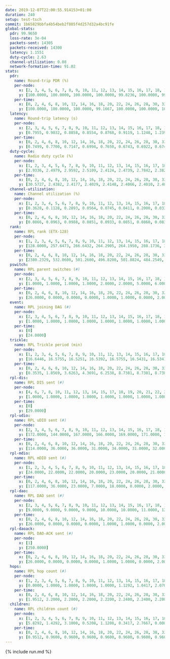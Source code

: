 ```yaml
---
date: 2019-12-07T22:00:55.914153+01:00
duration: 240
setup: test-tsch
commit: 1b65829bbfa4b54beb2f805f4d257d32a4bc91fe
global-stats:
  pdr: 99.9650
  loss-rate: 3e-04
  packets-sent: 14305
  packets-received: 14300
  latency: 1.1551
  duty-cycle: 2.63
  channel-utilization: 0.08
  network-formation-time: 91.02
stats:
  pdr:
    name: Round-trip PDR (%)
    per-node:
      x: [2, 3, 4, 5, 6, 7, 8, 9, 10, 11, 12, 13, 14, 15, 16, 17, 18, 19, 20, 21, 22, 23, 24, 25]
      y: [100.0000, 100.0000, 100.0000, 100.0000, 99.8236, 100.0000, 99.8311, 100.0000, 100.0000, 100.0000, 100.0000, 100.0000, 99.8322, 100.0000, 100.0000, 100.0000, 99.8276, 100.0000, 100.0000, 100.0000, 100.0000, 99.8377, 100.0000, 100.0000]
    per-time:
      x: [0, 2, 4, 6, 8, 10, 12, 14, 16, 18, 20, 22, 24, 26, 28, 30, 32, 34, 36, 38, 40, 42, 44, 46, 48, 50, 52, 54, 56, 58, 60, 62, 64, 66, 68, 70, 72, 74, 76, 78, 80, 82, 84, 86, 88, 90, 92, 94, 96, 98, 100, 102, 104, 106, 108, 110, 112, 114, 116, 118, 120, 122, 124, 126, 128, 130, 132, 134, 136, 138, 140, 142, 144, 146, 148, 150, 152, 154, 156, 158, 160, 162, 164, 166, 168, 170, 172, 174, 176, 178, 180, 182, 184, 186, 188, 190, 192, 194, 196, 198, 200, 202, 204, 206, 208, 210, 212, 214, 216, 218, 220, 222, 224, 226, 228, 230, 232, 234, 236, 238]
      y: [100.0000, 100.0000, 100.0000, 99.1667, 100.0000, 100.0000, 100.0000, 100.0000, 100.0000, 100.0000, 100.0000, 100.0000, 100.0000, 100.0000, 100.0000, 99.1597, 100.0000, 100.0000, 100.0000, 100.0000, 100.0000, 100.0000, 100.0000, 100.0000, 100.0000, 100.0000, 100.0000, 100.0000, 100.0000, 100.0000, 100.0000, 100.0000, 100.0000, 100.0000, 100.0000, 100.0000, 100.0000, 100.0000, 100.0000, 100.0000, 100.0000, 100.0000, 100.0000, 100.0000, 100.0000, 100.0000, 100.0000, 100.0000, 100.0000, 100.0000, 100.0000, 100.0000, 100.0000, 100.0000, 100.0000, 100.0000, 100.0000, 100.0000, 100.0000, 100.0000, 100.0000, 100.0000, 100.0000, 100.0000, 100.0000, 100.0000, 100.0000, 100.0000, 100.0000, 100.0000, 100.0000, 100.0000, 100.0000, 100.0000, 100.0000, 100.0000, 100.0000, 100.0000, 100.0000, 100.0000, 99.1667, 100.0000, 100.0000, 99.1667, 100.0000, 100.0000, 100.0000, 100.0000, 100.0000, 100.0000, 100.0000, 100.0000, 100.0000, 100.0000, 100.0000, 100.0000, 100.0000, 100.0000, 100.0000, 100.0000, 100.0000, 100.0000, 100.0000, 100.0000, 100.0000, 100.0000, 100.0000, 100.0000, 100.0000, 100.0000, 100.0000, 100.0000, 100.0000, 99.1667, 100.0000, 100.0000, 100.0000, 100.0000, 100.0000, 100.0000]
  latency:
    name: Round-trip latency (s)
    per-node:
      x: [2, 3, 4, 5, 6, 7, 8, 9, 10, 11, 12, 13, 14, 15, 16, 17, 18, 19, 20, 21, 22, 23, 24, 25]
      y: [0.7955, 0.9032, 0.8858, 0.8554, 0.8768, 0.9119, 1.1248, 1.2399, 1.0231, 1.1992, 1.0493, 1.0476, 1.2650, 1.2663, 1.0765, 1.2636, 1.2587, 1.2640, 1.2800, 1.4092, 1.2368, 1.5974, 1.4002, 1.4638]
    per-time:
      x: [0, 2, 4, 6, 8, 10, 12, 14, 16, 18, 20, 22, 24, 26, 28, 30, 32, 34, 36, 38, 40, 42, 44, 46, 48, 50, 52, 54, 56, 58, 60, 62, 64, 66, 68, 70, 72, 74, 76, 78, 80, 82, 84, 86, 88, 90, 92, 94, 96, 98, 100, 102, 104, 106, 108, 110, 112, 114, 116, 118, 120, 122, 124, 126, 128, 130, 132, 134, 136, 138, 140, 142, 144, 146, 148, 150, 152, 154, 156, 158, 160, 162, 164, 166, 168, 170, 172, 174, 176, 178, 180, 182, 184, 186, 188, 190, 192, 194, 196, 198, 200, 202, 204, 206, 208, 210, 212, 214, 216, 218, 220, 222, 224, 226, 228, 230, 232, 234, 236, 238]
      y: [0.7499, 0.7700, 0.7147, 0.6994, 0.7650, 0.6743, 0.6922, 0.6748, 0.6467, 0.6073, 0.6549, 0.6240, 0.6322, 0.6421, 0.6755, 0.6535, 0.6159, 0.6622, 0.6542, 0.6276, 0.6180, 0.6410, 0.6736, 0.6870, 0.6500, 0.6225, 0.6326, 0.6269, 0.6582, 0.7069, 0.7037, 0.6999, 0.6363, 0.5888, 0.6203, 0.6663, 0.6727, 0.7405, 0.7044, 0.6823, 0.6103, 0.7760, 0.8360, 0.6879, 0.6710, 0.7467, 0.6658, 1.0021, 1.0841, 0.8840, 0.8635, 0.8178, 0.7157, 1.0889, 1.5256, 1.3203, 1.0955, 0.9371, 0.9056, 1.1974, 1.6346, 1.5648, 1.5744, 1.3698, 1.1005, 1.2774, 1.6142, 1.5888, 1.5641, 1.5365, 1.5654, 1.4993, 1.6187, 1.5966, 1.5664, 1.5856, 1.6002, 1.5729, 1.5758, 1.5532, 1.5602, 1.5927, 1.6091, 1.5893, 1.5382, 1.5866, 1.5618, 1.5992, 1.6010, 1.5534, 1.5389, 1.5696, 1.5515, 1.5863, 1.5734, 1.5847, 1.5685, 1.6149, 1.5559, 1.5960, 1.5609, 1.5957, 1.5576, 1.5736, 1.6007, 1.5817, 1.5871, 1.5727, 1.5992, 1.5786, 1.5490, 1.6198, 1.5614, 1.6288, 1.6122, 1.5781, 1.6324, 1.6015, 1.5942, 1.5885]
  duty-cycle:
    name: Radio duty cycle (%)
    per-node:
      x: [1, 2, 3, 4, 5, 6, 7, 8, 9, 10, 11, 12, 13, 14, 15, 16, 17, 18, 19, 20, 21, 22, 23, 24, 25]
      y: [2.9336, 2.4979, 2.9592, 2.5109, 2.4124, 2.4739, 2.7842, 2.3827, 2.4649, 2.5161, 2.6083, 2.4944, 2.6228, 2.5667, 2.6128, 2.7232, 2.5920, 2.6913, 2.6268, 2.6391, 2.6587, 2.6657, 2.7029, 2.7159, 2.7704]
    per-time:
      x: [0, 2, 4, 6, 8, 10, 12, 14, 16, 18, 20, 22, 24, 26, 28, 30, 32, 34, 36, 38, 40, 42, 44, 46, 48, 50, 52, 54, 56, 58, 60, 62, 64, 66, 68, 70, 72, 74, 76, 78, 80, 82, 84, 86, 88, 90, 92, 94, 96, 98, 100, 102, 104, 106, 108, 110, 112, 114, 116, 118, 120, 122, 124, 126, 128, 130, 132, 134, 136, 138, 140, 142, 144, 146, 148, 150, 152, 154, 156, 158, 160, 162, 164, 166, 168, 170, 172, 174, 176, 178, 180, 182, 184, 186, 188, 190, 192, 194, 196, 198, 200, 202, 204, 206, 208, 210, 212, 214, 216, 218, 220, 222, 224, 226, 228, 230, 232, 234, 236, 238]
      y: [30.5727, 2.4382, 2.4177, 2.4029, 2.4148, 2.4066, 2.4010, 2.4031, 2.4038, 2.3831, 2.3723, 2.3899, 2.3842, 2.3931, 2.4116, 2.3940, 2.3881, 2.3822, 2.3930, 2.3860, 2.3810, 2.3867, 2.3952, 2.3931, 2.3935, 2.3855, 2.3903, 2.3781, 2.3898, 2.4003, 2.3975, 2.3846, 2.3889, 2.3810, 2.3794, 2.3868, 2.3809, 2.3793, 2.3870, 2.3828, 2.3891, 2.3884, 2.3822, 2.4131, 2.3677, 2.3937, 2.3806, 2.3771, 2.3968, 2.3877, 2.3933, 2.4018, 2.3896, 2.3827, 2.3865, 2.3930, 2.3847, 2.4012, 2.3987, 2.3901, 2.3937, 2.3920, 2.3859, 2.3927, 2.3847, 2.3887, 2.4010, 2.4013, 2.3833, 2.3932, 2.3871, 2.3995, 2.3897, 2.3917, 2.4017, 2.3923, 2.3933, 2.3950, 2.3845, 2.3856, 2.3867, 2.3830, 2.3959, 2.3929, 2.3823, 2.3926, 2.3987, 2.3919, 2.3904, 2.3830, 2.3887, 2.3813, 2.3939, 2.3814, 2.3855, 2.3816, 2.3814, 2.3920, 2.3812, 2.3857, 2.3933, 2.3797, 2.3819, 2.3836, 2.3804, 2.3888, 2.3839, 2.3829, 2.3802, 2.3796, 2.3848, 2.3881, 2.3886, 2.3876, 2.3898, 2.3891, 2.3924, 2.3929, 2.4003, 2.3957]
  channel-utilization:
    name: Channel utilization (%)
    per-node:
      x: [1, 2, 3, 4, 5, 6, 7, 8, 9, 10, 11, 12, 13, 14, 15, 16, 17, 18, 19, 20, 21, 22, 23, 24, 25]
      y: [0.3628, 0.1128, 0.2893, 0.0564, 0.0745, 0.0411, 0.2000, 0.0339, 0.0410, 0.0472, 0.0322, 0.0500, 0.1048, 0.0340, 0.0321, 0.1533, 0.0345, 0.0918, 0.0325, 0.0521, 0.0485, 0.0411, 0.0336, 0.0307, 0.0347]
    per-time:
      x: [0, 2, 4, 6, 8, 10, 12, 14, 16, 18, 20, 22, 24, 26, 28, 30, 32, 34, 36, 38, 40, 42, 44, 46, 48, 50, 52, 54, 56, 58, 60, 62, 64, 66, 68, 70, 72, 74, 76, 78, 80, 82, 84, 86, 88, 90, 92, 94, 96, 98, 100, 102, 104, 106, 108, 110, 112, 114, 116, 118, 120, 122, 124, 126, 128, 130, 132, 134, 136, 138, 140, 142, 144, 146, 148, 150, 152, 154, 156, 158, 160, 162, 164, 166, 168, 170, 172, 174, 176, 178, 180, 182, 184, 186, 188, 190, 192, 194, 196, 198, 200, 202, 204, 206, 208, 210, 212, 214, 216, 218, 220, 222, 224, 226, 228, 230, 232, 234, 236, 238]
      y: [0.0866, 0.0963, 0.0988, 0.0851, 0.0933, 0.0851, 0.0860, 0.0834, 0.0866, 0.0808, 0.0742, 0.0834, 0.0778, 0.0856, 0.0886, 0.0828, 0.0822, 0.0797, 0.0857, 0.0834, 0.0799, 0.0815, 0.0846, 0.0844, 0.0830, 0.0825, 0.0829, 0.0779, 0.0829, 0.0915, 0.0864, 0.0807, 0.0823, 0.0763, 0.0784, 0.0813, 0.0786, 0.0792, 0.0840, 0.0809, 0.0805, 0.0788, 0.0798, 0.0909, 0.0721, 0.0842, 0.0793, 0.0770, 0.0842, 0.0794, 0.0833, 0.0876, 0.0815, 0.0794, 0.0818, 0.0845, 0.0804, 0.0880, 0.0838, 0.0822, 0.0834, 0.0830, 0.0836, 0.0843, 0.0841, 0.0820, 0.0864, 0.0863, 0.0795, 0.0838, 0.0830, 0.0867, 0.0858, 0.0841, 0.0866, 0.0835, 0.0842, 0.0850, 0.0783, 0.0806, 0.0807, 0.0805, 0.0843, 0.0820, 0.0785, 0.0820, 0.0872, 0.0812, 0.0840, 0.0797, 0.0814, 0.0784, 0.0817, 0.0783, 0.0798, 0.0758, 0.0786, 0.0844, 0.0789, 0.0809, 0.0857, 0.0770, 0.0778, 0.0786, 0.0787, 0.0847, 0.0810, 0.0786, 0.0797, 0.0793, 0.0795, 0.0795, 0.0823, 0.0811, 0.0837, 0.0849, 0.0842, 0.0850, 0.0870, 0.0853]
  rank:
    name: RPL rank (ETX-128)
    per-node:
      x: [1, 2, 3, 4, 5, 6, 7, 8, 9, 10, 11, 12, 13, 14, 15, 16, 17, 18, 19, 20, 21, 22, 23, 24, 25]
      y: [128.0000, 257.6473, 266.6432, 264.2905, 264.1950, 288.1736, 336.2314, 433.0735, 490.8496, 398.5894, 540.6923, 397.6057, 411.2025, 507.4180, 782.8724, 415.4380, 422.4772, 506.7479, 538.7551, 565.9590, 561.6420, 825.3942, 669.9880, 649.4774, 659.2154]
    per-time:
      x: [0, 2, 4, 6, 8, 10, 12, 14, 16, 18, 20, 22, 24, 26, 28, 30, 32, 34, 36, 38, 40, 42, 44, 46, 48, 50, 52, 54, 56, 58, 60, 62, 64, 66, 68, 70, 72, 74, 76, 78, 80, 82, 84, 86, 88, 90, 92, 94, 96, 98, 100, 102, 104, 106, 108, 110, 112, 114, 116, 118, 120, 122, 124, 126, 128, 130, 132, 134, 136, 138, 140, 142, 144, 146, 148, 150, 152, 154, 156, 158, 160, 162, 164, 166, 168, 170, 172, 174, 176, 178, 180, 182, 184, 186, 188, 190, 192, 194, 196, 198, 200, 202, 204, 206, 208, 210, 212, 214, 216, 218, 220, 222, 224, 226, 228, 230, 232, 234, 236, 238]
      y: [2380.2329, 532.0600, 501.2600, 496.8200, 501.8824, 484.2549, 483.5200, 469.5769, 456.3725, 445.0980, 441.7600, 440.7800, 437.9804, 437.6000, 445.3800, 440.6078, 455.4706, 457.0800, 452.4200, 446.6667, 445.7600, 444.5490, 440.5490, 439.3600, 437.2400, 437.4000, 440.4000, 438.3200, 441.6600, 448.1765, 449.4902, 440.1000, 442.7200, 434.7800, 428.8000, 432.8000, 432.8000, 435.3200, 436.3846, 428.4800, 432.3922, 428.5600, 428.7600, 458.0400, 450.6275, 459.4231, 454.3529, 450.1373, 454.9057, 448.2400, 450.8000, 452.0000, 452.9800, 450.9600, 440.9615, 439.4800, 439.4400, 439.0000, 440.2000, 441.2200, 436.0196, 437.2800, 439.0962, 432.4800, 436.4600, 444.5294, 436.6275, 435.3200, 436.9412, 441.7059, 442.0392, 443.0800, 440.5000, 440.2549, 437.7200, 448.9216, 440.7059, 440.2400, 433.1400, 436.9412, 433.8846, 433.6600, 433.2000, 434.5098, 435.0192, 428.8200, 431.7451, 426.0200, 424.6200, 425.8627, 425.3725, 420.3654, 415.7600, 416.8600, 415.7000, 418.1200, 417.6800, 421.3400, 425.5600, 423.3704, 423.0600, 425.0000, 429.3200, 428.4200, 427.2400, 431.0400, 434.1176, 426.8200, 424.7800, 426.7200, 432.2941, 431.9400, 431.7800, 433.0200, 439.8800, 439.6346, 443.5577, 435.6400, 444.2115, 441.2000]
  pswitch:
    name: RPL parent switches (#)
    per-node:
      x: [2, 3, 4, 5, 6, 7, 8, 9, 10, 11, 12, 13, 14, 15, 16, 17, 18, 19, 20, 21, 22, 23, 24, 25]
      y: [1.0000, 1.0000, 1.0000, 1.0000, 2.0000, 2.0000, 5.0000, 6.0000, 6.0000, 7.0000, 6.0000, 2.0000, 4.0000, 3.0000, 2.0000, 1.0000, 2.0000, 5.0000, 4.0000, 3.0000, 1.0000, 11.0000, 4.0000, 7.0000]
    per-time:
      x: [0, 2, 4, 6, 8, 10, 12, 14, 16, 18, 20, 22, 24, 26, 28, 30, 32, 34, 36, 38, 40, 42, 44, 46, 48, 50, 52, 54, 56, 58, 60, 62, 64, 66, 68, 70, 72, 74, 76, 78, 80, 82, 84, 86, 88, 90, 92, 94, 96, 98, 100, 102, 104, 106, 108, 110, 112, 114, 116, 118, 120, 122, 124, 126, 128, 130, 132, 134, 136, 138, 140, 142, 144, 146, 148, 150, 152, 154, 156, 158, 160, 162, 164, 166, 168, 170, 172, 174, 176, 178, 180, 182, 184, 186, 188, 190, 192, 194, 196, 198, 200, 202, 204, 206, 208, 210, 212, 214, 216, 218, 220, 222, 224, 226, 228, 230, 232, 234, 236]
      y: [26.0000, 0.0000, 0.0000, 0.0000, 1.0000, 1.0000, 0.0000, 2.0000, 1.0000, 1.0000, 0.0000, 0.0000, 1.0000, 0.0000, 0.0000, 1.0000, 1.0000, 0.0000, 0.0000, 1.0000, 0.0000, 1.0000, 1.0000, 0.0000, 0.0000, 0.0000, 0.0000, 0.0000, 0.0000, 1.0000, 1.0000, 0.0000, 0.0000, 0.0000, 0.0000, 0.0000, 0.0000, 0.0000, 2.0000, 0.0000, 1.0000, 0.0000, 0.0000, 0.0000, 1.0000, 2.0000, 1.0000, 1.0000, 3.0000, 0.0000, 0.0000, 0.0000, 0.0000, 0.0000, 2.0000, 0.0000, 0.0000, 0.0000, 0.0000, 0.0000, 1.0000, 0.0000, 2.0000, 0.0000, 0.0000, 1.0000, 1.0000, 0.0000, 1.0000, 1.0000, 1.0000, 0.0000, 0.0000, 1.0000, 0.0000, 1.0000, 1.0000, 0.0000, 0.0000, 1.0000, 2.0000, 0.0000, 0.0000, 1.0000, 2.0000, 0.0000, 1.0000, 0.0000, 0.0000, 1.0000, 1.0000, 2.0000, 0.0000, 0.0000, 0.0000, 0.0000, 0.0000, 0.0000, 0.0000, 4.0000, 0.0000, 0.0000, 0.0000, 0.0000, 0.0000, 0.0000, 1.0000, 0.0000, 0.0000, 0.0000, 1.0000, 0.0000, 0.0000, 0.0000, 0.0000, 2.0000, 2.0000, 0.0000, 2.0000]
  event:
    name: RPL joining DAG (#)
    per-node:
      x: [2, 3, 4, 5, 6, 7, 8, 9, 10, 11, 12, 13, 14, 15, 16, 17, 18, 19, 20, 21, 22, 23, 24, 25]
      y: [1.0000, 1.0000, 1.0000, 1.0000, 1.0000, 1.0000, 1.0000, 1.0000, 1.0000, 1.0000, 1.0000, 1.0000, 1.0000, 1.0000, 1.0000, 1.0000, 1.0000, 1.0000, 1.0000, 1.0000, 1.0000, 1.0000, 1.0000, 1.0000]
    per-time:
      x: [0]
      y: [24.0000]
  trickle:
    name: RPL Trickle period (min)
    per-node:
      x: [1, 2, 3, 4, 5, 6, 7, 8, 9, 10, 11, 12, 13, 14, 15, 16, 17, 18, 19, 20, 21, 22, 23, 24, 25]
      y: [16.6446, 16.5755, 16.5251, 16.5392, 16.5755, 16.5431, 16.5341, 16.5913, 16.5228, 16.5583, 16.4796, 16.5494, 16.5290, 16.5007, 16.5301, 16.4906, 16.5222, 16.4554, 16.5378, 16.5340, 16.5301, 16.5222, 16.5566, 16.5840, 16.5594]
    per-time:
      x: [0, 2, 4, 6, 8, 10, 12, 14, 16, 18, 20, 22, 24, 26, 28, 30, 32, 34, 36, 38, 40, 42, 44, 46, 48, 50, 52, 54, 56, 58, 60, 62, 64, 66, 68, 70, 72, 74, 76, 78, 80, 82, 84, 86, 88, 90, 92, 94, 96, 98, 100, 102, 104, 106, 108, 110, 112, 114, 116, 118, 120, 122, 124, 126, 128, 130, 132, 134, 136, 138, 140, 142, 144, 146, 148, 150, 152, 154, 156, 158, 160, 162, 164, 166, 168, 170, 172, 174, 176, 178, 180, 182, 184, 186, 188, 190, 192, 194, 196, 198, 200, 202, 204, 206, 208, 210, 212, 214, 216, 218, 220, 222, 224, 226, 228, 230, 232, 234, 236, 238]
      y: [0.3535, 1.8569, 3.6263, 4.3691, 6.2538, 8.7381, 8.7381, 8.7381, 9.4235, 17.4763, 17.4763, 17.4763, 17.4763, 17.4763, 17.4763, 17.4763, 17.4763, 17.4763, 17.4763, 17.4763, 17.4763, 17.4763, 17.4763, 17.4763, 17.4763, 17.4763, 17.4763, 17.4763, 17.4763, 17.4763, 17.4763, 17.4763, 17.4763, 17.4763, 17.4763, 17.4763, 17.4763, 17.4763, 17.4763, 17.4763, 17.4763, 17.4763, 17.4763, 17.4763, 17.4763, 17.4763, 17.4763, 17.4763, 17.4763, 17.4763, 17.4763, 17.4763, 17.4763, 17.4763, 17.4763, 17.4763, 17.4763, 17.4763, 17.4763, 17.4763, 17.4763, 17.4763, 17.4763, 17.4763, 17.4763, 17.4763, 17.4763, 17.4763, 17.4763, 17.4763, 17.4763, 17.4763, 17.4763, 17.4763, 17.4763, 17.4763, 17.4763, 17.4763, 17.4763, 17.4763, 17.4763, 17.4763, 17.4763, 17.4763, 17.4763, 17.4763, 17.4763, 17.4763, 17.4763, 17.4763, 17.4763, 17.4763, 17.4763, 17.4763, 17.4763, 17.4763, 17.4763, 17.4763, 17.4763, 17.4763, 17.4763, 17.4763, 17.4763, 17.4763, 17.4763, 17.4763, 17.4763, 17.4763, 17.4763, 17.4763, 17.4763, 17.4763, 17.4763, 17.4763, 17.4763, 17.4763, 17.4763, 17.4763, 17.4763, 17.4763]
  rpl-dis:
    name: RPL DIS sent (#)
    per-node:
      x: [4, 6, 7, 8, 10, 11, 12, 13, 14, 15, 17, 18, 19, 20, 21, 22, 23, 24, 25]
      y: [1.0000, 1.0000, 1.0000, 1.0000, 1.0000, 1.0000, 1.0000, 1.0000, 2.0000, 3.0000, 2.0000, 1.0000, 1.0000, 2.0000, 1.0000, 2.0000, 3.0000, 2.0000, 2.0000]
    per-time:
      x: [0]
      y: [29.0000]
  rpl-udio:
    name: RPL uDIO sent (#)
    per-node:
      x: [2, 3, 4, 5, 6, 7, 8, 9, 10, 11, 12, 13, 14, 15, 16, 17, 18, 19, 20, 21, 22, 23, 24, 25]
      y: [172.0000, 144.0000, 167.0000, 166.0000, 169.0000, 171.0000, 163.0000, 165.0000, 164.0000, 165.0000, 174.0000, 160.0000, 163.0000, 171.0000, 152.0000, 166.0000, 156.0000, 166.0000, 164.0000, 160.0000, 169.0000, 173.0000, 165.0000, 165.0000]
    per-time:
      x: [0, 2, 4, 6, 8, 10, 12, 14, 16, 18, 20, 22, 24, 26, 28, 30, 32, 34, 36, 38, 40, 42, 44, 46, 48, 50, 52, 54, 56, 58, 60, 62, 64, 66, 68, 70, 72, 74, 76, 78, 80, 82, 84, 86, 88, 90, 92, 94, 96, 98, 100, 102, 104, 106, 108, 110, 112, 114, 116, 118, 120, 122, 124, 126, 128, 130, 132, 134, 136, 138, 140, 142, 144, 146, 148, 150, 152, 154, 156, 158, 160, 162, 164, 166, 168, 170, 172, 174, 176, 178, 180, 182, 184, 186, 188, 190, 192, 194, 196, 198, 200, 202, 204, 206, 208, 210, 212, 214, 216, 218, 220, 222, 224, 226, 228, 230, 232, 234, 236, 238]
      y: [114.0000, 36.0000, 36.0000, 31.0000, 34.0000, 31.0000, 32.0000, 29.0000, 36.0000, 32.0000, 36.0000, 31.0000, 32.0000, 35.0000, 34.0000, 29.0000, 33.0000, 35.0000, 31.0000, 35.0000, 29.0000, 35.0000, 32.0000, 36.0000, 31.0000, 33.0000, 28.0000, 33.0000, 28.0000, 37.0000, 35.0000, 29.0000, 33.0000, 29.0000, 38.0000, 32.0000, 29.0000, 36.0000, 32.0000, 31.0000, 29.0000, 35.0000, 30.0000, 39.0000, 29.0000, 40.0000, 31.0000, 34.0000, 35.0000, 28.0000, 32.0000, 32.0000, 28.0000, 31.0000, 32.0000, 32.0000, 36.0000, 28.0000, 35.0000, 30.0000, 35.0000, 33.0000, 32.0000, 29.0000, 31.0000, 31.0000, 31.0000, 30.0000, 32.0000, 33.0000, 31.0000, 31.0000, 34.0000, 29.0000, 32.0000, 31.0000, 30.0000, 37.0000, 33.0000, 30.0000, 29.0000, 32.0000, 33.0000, 32.0000, 32.0000, 32.0000, 36.0000, 30.0000, 33.0000, 30.0000, 35.0000, 33.0000, 31.0000, 34.0000, 27.0000, 27.0000, 31.0000, 36.0000, 35.0000, 32.0000, 28.0000, 35.0000, 34.0000, 33.0000, 28.0000, 35.0000, 34.0000, 32.0000, 33.0000, 35.0000, 29.0000, 30.0000, 34.0000, 31.0000, 31.0000, 30.0000, 37.0000, 27.0000, 36.0000, 29.0000]
  rpl-mdio:
    name: RPL mDIO sent (#)
    per-node:
      x: [1, 2, 3, 4, 5, 6, 7, 8, 9, 10, 11, 12, 13, 14, 15, 16, 17, 18, 19, 20, 21, 22, 23, 24, 25]
      y: [24.0000, 22.0000, 22.0000, 20.0000, 23.0000, 20.0000, 21.0000, 20.0000, 21.0000, 20.0000, 20.0000, 20.0000, 23.0000, 21.0000, 20.0000, 25.0000, 20.0000, 23.0000, 22.0000, 23.0000, 22.0000, 22.0000, 21.0000, 20.0000, 20.0000]
    per-time:
      x: [0, 2, 4, 6, 8, 10, 12, 14, 16, 18, 20, 22, 24, 26, 28, 30, 32, 34, 36, 38, 40, 42, 44, 46, 48, 50, 52, 54, 56, 58, 60, 62, 64, 66, 68, 70, 72, 74, 76, 78, 80, 82, 84, 86, 88, 90, 92, 94, 96, 98, 100, 102, 104, 106, 108, 110, 112, 114, 116, 118, 120, 122, 124, 126, 128, 130, 132, 134, 136, 138, 140, 142, 144, 146, 148, 150, 152, 154, 156, 158, 160, 162, 164, 166, 168, 170, 172, 174, 176, 178, 180, 182, 184, 186, 188, 190, 192, 194, 196, 198, 200, 202, 204, 206, 208, 210, 212, 214, 216, 218, 220, 222, 224, 226, 228, 230, 232, 234, 236, 238]
      y: [117.0000, 36.0000, 23.0000, 7.0000, 18.0000, 0.0000, 2.0000, 8.0000, 15.0000, 0.0000, 0.0000, 0.0000, 0.0000, 2.0000, 9.0000, 6.0000, 3.0000, 5.0000, 0.0000, 0.0000, 0.0000, 0.0000, 6.0000, 6.0000, 7.0000, 3.0000, 3.0000, 0.0000, 0.0000, 0.0000, 0.0000, 5.0000, 6.0000, 7.0000, 4.0000, 3.0000, 0.0000, 0.0000, 0.0000, 0.0000, 7.0000, 7.0000, 4.0000, 7.0000, 0.0000, 0.0000, 0.0000, 0.0000, 3.0000, 7.0000, 6.0000, 4.0000, 5.0000, 0.0000, 0.0000, 0.0000, 0.0000, 7.0000, 3.0000, 8.0000, 4.0000, 3.0000, 0.0000, 0.0000, 0.0000, 0.0000, 7.0000, 7.0000, 4.0000, 5.0000, 2.0000, 0.0000, 0.0000, 0.0000, 4.0000, 9.0000, 2.0000, 5.0000, 5.0000, 0.0000, 0.0000, 0.0000, 0.0000, 5.0000, 4.0000, 6.0000, 6.0000, 4.0000, 0.0000, 0.0000, 0.0000, 0.0000, 9.0000, 6.0000, 4.0000, 4.0000, 2.0000, 0.0000, 0.0000, 0.0000, 2.0000, 6.0000, 8.0000, 3.0000, 6.0000, 0.0000, 0.0000, 0.0000, 0.0000, 1.0000, 8.0000, 10.0000, 2.0000, 4.0000, 0.0000, 0.0000, 0.0000, 0.0000, 7.0000, 2.0000]
  rpl-dao:
    name: RPL DAO sent (#)
    per-node:
      x: [2, 3, 4, 5, 6, 7, 8, 9, 10, 11, 12, 13, 14, 15, 16, 17, 18, 19, 20, 21, 22, 23, 24, 25]
      y: [9.0000, 9.0000, 9.0000, 9.0000, 10.0000, 10.0000, 11.0000, 12.0000, 11.0000, 13.0000, 12.0000, 9.0000, 11.0000, 9.0000, 10.0000, 9.0000, 11.0000, 11.0000, 12.0000, 11.0000, 9.0000, 14.0000, 11.0000, 13.0000]
    per-time:
      x: [0, 2, 4, 6, 8, 10, 12, 14, 16, 18, 20, 22, 24, 26, 28, 30, 32, 34, 36, 38, 40, 42, 44, 46, 48, 50, 52, 54, 56, 58, 60, 62, 64, 66, 68, 70, 72, 74, 76, 78, 80, 82, 84, 86, 88, 90, 92, 94, 96, 98, 100, 102, 104, 106, 108, 110, 112, 114, 116, 118, 120, 122, 124, 126, 128, 130, 132, 134, 136, 138, 140, 142, 144, 146, 148, 150, 152, 154, 156, 158, 160, 162, 164, 166, 168, 170, 172, 174, 176, 178, 180, 182, 184, 186, 188, 190, 192, 194, 196, 198, 200, 202, 204, 206, 208, 210, 212, 214, 216, 218, 220, 222, 224, 226, 228, 230, 232, 234, 236, 238]
      y: [26.0000, 0.0000, 0.0000, 0.0000, 1.0000, 1.0000, 0.0000, 2.0000, 1.0000, 1.0000, 0.0000, 0.0000, 1.0000, 0.0000, 16.0000, 2.0000, 1.0000, 0.0000, 1.0000, 2.0000, 0.0000, 2.0000, 2.0000, 0.0000, 1.0000, 0.0000, 1.0000, 0.0000, 6.0000, 11.0000, 2.0000, 0.0000, 1.0000, 1.0000, 1.0000, 1.0000, 2.0000, 0.0000, 3.0000, 0.0000, 1.0000, 0.0000, 3.0000, 12.0000, 2.0000, 1.0000, 1.0000, 2.0000, 4.0000, 1.0000, 1.0000, 1.0000, 0.0000, 0.0000, 2.0000, 0.0000, 1.0000, 9.0000, 2.0000, 3.0000, 2.0000, 0.0000, 5.0000, 0.0000, 1.0000, 4.0000, 1.0000, 0.0000, 2.0000, 2.0000, 1.0000, 9.0000, 2.0000, 2.0000, 0.0000, 2.0000, 4.0000, 0.0000, 0.0000, 2.0000, 2.0000, 0.0000, 1.0000, 2.0000, 3.0000, 5.0000, 5.0000, 1.0000, 0.0000, 3.0000, 3.0000, 3.0000, 0.0000, 1.0000, 1.0000, 0.0000, 1.0000, 1.0000, 0.0000, 9.0000, 5.0000, 1.0000, 0.0000, 0.0000, 3.0000, 3.0000, 1.0000, 1.0000, 1.0000, 0.0000, 1.0000, 2.0000, 0.0000, 4.0000, 7.0000, 3.0000, 2.0000, 0.0000, 3.0000, 3.0000]
  rpl-daoack:
    name: RPL DAO-ACK sent (#)
    per-node:
      x: [1]
      y: [250.0000]
    per-time:
      x: [0, 2, 4, 6, 8, 10, 12, 14, 16, 18, 20, 22, 24, 26, 28, 30, 32, 34, 36, 38, 40, 42, 44, 46, 48, 50, 52, 54, 56, 58, 60, 62, 64, 66, 68, 70, 72, 74, 76, 78, 80, 82, 84, 86, 88, 90, 92, 94, 96, 98, 100, 102, 104, 106, 108, 110, 112, 114, 116, 118, 120, 122, 124, 126, 128, 130, 132, 134, 136, 138, 140, 142, 144, 146, 148, 150, 152, 154, 156, 158, 160, 162, 164, 166, 168, 170, 172, 174, 176, 178, 180, 182, 184, 186, 188, 190, 192, 194, 196, 198, 200, 202, 204, 206, 208, 210, 212, 214, 216, 218, 220, 222, 224, 226, 228, 230, 232, 234, 236, 238]
      y: [26.0000, 0.0000, 0.0000, 0.0000, 1.0000, 1.0000, 0.0000, 2.0000, 1.0000, 1.0000, 0.0000, 0.0000, 1.0000, 0.0000, 16.0000, 2.0000, 1.0000, 0.0000, 1.0000, 2.0000, 0.0000, 2.0000, 2.0000, 0.0000, 1.0000, 0.0000, 1.0000, 0.0000, 7.0000, 8.0000, 2.0000, 0.0000, 1.0000, 2.0000, 0.0000, 1.0000, 2.0000, 0.0000, 3.0000, 0.0000, 1.0000, 0.0000, 3.0000, 11.0000, 2.0000, 1.0000, 1.0000, 2.0000, 4.0000, 1.0000, 1.0000, 1.0000, 0.0000, 0.0000, 2.0000, 0.0000, 1.0000, 9.0000, 2.0000, 3.0000, 2.0000, 0.0000, 5.0000, 0.0000, 1.0000, 3.0000, 1.0000, 0.0000, 3.0000, 1.0000, 1.0000, 9.0000, 2.0000, 2.0000, 0.0000, 2.0000, 4.0000, 0.0000, 0.0000, 2.0000, 2.0000, 0.0000, 1.0000, 2.0000, 3.0000, 5.0000, 5.0000, 1.0000, 0.0000, 3.0000, 3.0000, 3.0000, 0.0000, 1.0000, 1.0000, 0.0000, 1.0000, 1.0000, 0.0000, 9.0000, 5.0000, 1.0000, 0.0000, 0.0000, 3.0000, 3.0000, 1.0000, 1.0000, 1.0000, 0.0000, 1.0000, 2.0000, 0.0000, 4.0000, 7.0000, 3.0000, 2.0000, 0.0000, 2.0000, 3.0000]
  hops:
    name: RPL hop count (#)
    per-node:
      x: [1, 2, 3, 4, 5, 6, 7, 8, 9, 10, 11, 12, 13, 14, 15, 16, 17, 18, 19, 20, 21, 22, 23, 24, 25]
      y: [0.0000, 1.0000, 1.0000, 1.0000, 1.0000, 1.1292, 1.0417, 2.0708, 2.0833, 2.0000, 2.9917, 2.0000, 2.0000, 2.1542, 2.7113, 2.0000, 2.0000, 2.0417, 3.0000, 3.0000, 3.0460, 3.0000, 3.8703, 3.3515, 3.3180]
    per-time:
      x: [0, 2, 4, 6, 8, 10, 12, 14, 16, 18, 20, 22, 24, 26, 28, 30, 32, 34, 36, 38, 40, 42, 44, 46, 48, 50, 52, 54, 56, 58, 60, 62, 64, 66, 68, 70, 72, 74, 76, 78, 80, 82, 84, 86, 88, 90, 92, 94, 96, 98, 100, 102, 104, 106, 108, 110, 112, 114, 116, 118, 120, 122, 124, 126, 128, 130, 132, 134, 136, 138, 140, 142, 144, 146, 148, 150, 152, 154, 156, 158, 160, 162, 164, 166, 168, 170, 172, 174, 176, 178, 180, 182, 184, 186, 188, 190, 192, 194, 196, 198, 200, 202, 204, 206, 208, 210, 212, 214, 216, 218, 220, 222, 224, 226, 228, 230, 232, 234, 236, 238]
      y: [1.9512, 2.2000, 2.2000, 2.2000, 2.2200, 2.2400, 2.2400, 2.2000, 2.1600, 2.1600, 2.1600, 2.1600, 2.1600, 2.1600, 2.1600, 2.1400, 2.1200, 2.1200, 2.1200, 2.1200, 2.1200, 2.1400, 2.1600, 2.1600, 2.1600, 2.1600, 2.1600, 2.1600, 2.1600, 2.1600, 2.1200, 2.0800, 2.0800, 2.0800, 2.0800, 2.0800, 2.0800, 2.0800, 2.0800, 2.0800, 2.0800, 2.0800, 2.0800, 2.0800, 2.0800, 2.0800, 2.0800, 2.0800, 2.1000, 2.1200, 2.1200, 2.1200, 2.1200, 2.1200, 2.0800, 2.0800, 2.0800, 2.0800, 2.0800, 2.0800, 2.0800, 2.0800, 2.0800, 2.0800, 2.0800, 2.1000, 2.1200, 2.1200, 2.1200, 2.1800, 2.1800, 2.1600, 2.1600, 2.1600, 2.1600, 2.1400, 2.1200, 2.1200, 2.1200, 2.1200, 2.1000, 2.0800, 2.0800, 2.0800, 2.1200, 2.1200, 2.1000, 2.0800, 2.0800, 2.0800, 2.0600, 2.0400, 2.0400, 2.0400, 2.0400, 2.0400, 2.0400, 2.0400, 2.0400, 2.0000, 2.0000, 2.0000, 2.0000, 2.0000, 2.0000, 2.0000, 2.0200, 2.0400, 2.0400, 2.0400, 2.0600, 2.0800, 2.0800, 2.0800, 2.0800, 2.3200, 2.3200, 2.3200, 2.3200, 2.3200]
  children:
    name: RPL children count (#)
    per-node:
      x: [1, 2, 3, 4, 5, 6, 7, 8, 9, 10, 11, 12, 13, 14, 15, 16, 17, 18, 19, 20, 21, 22, 23, 24, 25]
      y: [5.8292, 1.4292, 3.1000, 0.5208, 1.1208, 0.3417, 2.7667, 0.0000, 0.1333, 0.4417, 0.0000, 0.5458, 1.9833, 0.0000, 0.0000, 2.6292, 0.0000, 1.5833, 0.0000, 0.7280, 0.5858, 0.2301, 0.0000, 0.0000, 0.0000]
    per-time:
      x: [0, 2, 4, 6, 8, 10, 12, 14, 16, 18, 20, 22, 24, 26, 28, 30, 32, 34, 36, 38, 40, 42, 44, 46, 48, 50, 52, 54, 56, 58, 60, 62, 64, 66, 68, 70, 72, 74, 76, 78, 80, 82, 84, 86, 88, 90, 92, 94, 96, 98, 100, 102, 104, 106, 108, 110, 112, 114, 116, 118, 120, 122, 124, 126, 128, 130, 132, 134, 136, 138, 140, 142, 144, 146, 148, 150, 152, 154, 156, 158, 160, 162, 164, 166, 168, 170, 172, 174, 176, 178, 180, 182, 184, 186, 188, 190, 192, 194, 196, 198, 200, 202, 204, 206, 208, 210, 212, 214, 216, 218, 220, 222, 224, 226, 228, 230, 232, 234, 236, 238]
      y: [0.9512, 0.9600, 0.9600, 0.9600, 0.9600, 0.9600, 0.9600, 0.9600, 0.9600, 0.9600, 0.9600, 0.9600, 0.9600, 0.9600, 0.9600, 0.9600, 0.9600, 0.9600, 0.9600, 0.9600, 0.9600, 0.9600, 0.9600, 0.9600, 0.9600, 0.9600, 0.9600, 0.9600, 0.9600, 0.9600, 0.9600, 0.9600, 0.9600, 0.9600, 0.9600, 0.9600, 0.9600, 0.9600, 0.9600, 0.9600, 0.9600, 0.9600, 0.9600, 0.9600, 0.9600, 0.9600, 0.9600, 0.9600, 0.9600, 0.9600, 0.9600, 0.9600, 0.9600, 0.9600, 0.9600, 0.9600, 0.9600, 0.9600, 0.9600, 0.9600, 0.9600, 0.9600, 0.9600, 0.9600, 0.9600, 0.9600, 0.9600, 0.9600, 0.9600, 0.9600, 0.9600, 0.9600, 0.9600, 0.9600, 0.9600, 0.9600, 0.9600, 0.9600, 0.9600, 0.9600, 0.9600, 0.9600, 0.9600, 0.9600, 0.9600, 0.9600, 0.9600, 0.9600, 0.9600, 0.9600, 0.9600, 0.9600, 0.9600, 0.9600, 0.9600, 0.9600, 0.9600, 0.9600, 0.9600, 0.9600, 0.9600, 0.9600, 0.9600, 0.9600, 0.9600, 0.9600, 0.9600, 0.9600, 0.9600, 0.9600, 0.9600, 0.9600, 0.9600, 0.9600, 0.9600, 0.9600, 0.9600, 0.9600, 0.9600, 0.9600]
---
```


{% include run.md %}
